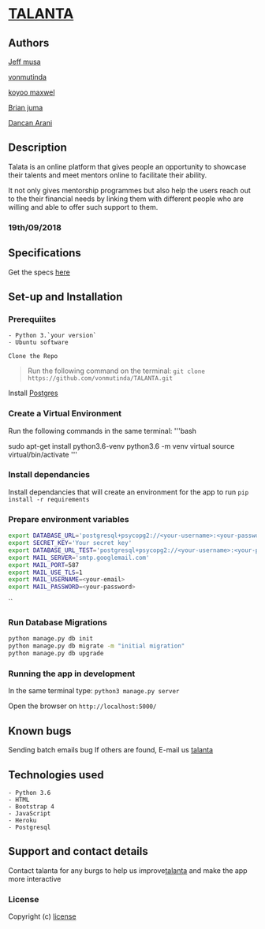 
# [TALANTA](https://github.com/koyoo-maxwel/TALANTA.git)

## Authors

[Jeff musa](https://github.com/jeffmusa/TALANTA)

[vonmutinda](https://github.com/vonmutinda/TALANTA)

[koyoo maxwel](https://github.com/koyoo-maxwel/TALANTA)

[Brian juma](https://github.com/alampulo/TALANTA)

[Dancan Arani](https://github.com/DuncanArani/TALANTA)

## Description

Talata is an online platform that gives people  an opportunity to showcase their
talents and meet mentors online to facilitate their ability.

It not only gives mentorship programmes but also help the users reach out to the their financial needs by linking them with different people who are willing and able to offer such support to them.

### 19th/09/2018

## Specifications

Get the specs [here](https://github.com/koyoo-maxwel/TALANTA/blob/master/specs.md)

## Set-up and Installation

### Prerequiites

    - Python 3.`your version`
    - Ubuntu software

`Clone the Repo`

> Run the following command on the terminal:
`git clone https://github.com/vonmutinda/TALANTA.git`

Install [Postgres](https://www.postgresql.org/download/)



### Create a Virtual Environment

Run the following commands in the same terminal:
'''bash

sudo apt-get install python3.6-venv
python3.6 -m venv virtual
source virtual/bin/activate
'''

### Install dependancies

Install dependancies that will create an environment for the app to run
`pip install -r requirements`

### Prepare environment variables

```bash
export DATABASE_URL='postgresql+psycopg2://<your-username>:<your-password>@localhost/talanta'
export SECRET_KEY='Your secret key'
export DATABASE_URL_TEST='postgresql+psycopg2://<your-username>:<your-password>@localhost/talanta_test'
export MAIL_SERVER='smtp.googlemail.com'
export MAIL_PORT=587
export MAIL_USE_TLS=1
export MAIL_USERNAME=<your-email>
export MAIL_PASSWORD=<your-password>
```

``

### Run Database Migrations

```bash
python manage.py db init
python manage.py db migrate -m "initial migration"
python manage.py db upgrade
```

### Running the app in development

In the same terminal type:
`python3 manage.py server`

Open the browser on `http://localhost:5000/`

## Known bugs

Sending batch emails bug
If others are found, E-mail us [talanta](showcasetalanta@gmail.com)

## Technologies used

    - Python 3.6
    - HTML
    - Bootstrap 4
    - JavaScript
    - Heroku
    - Postgresql

## Support and contact details

Contact talanta for any burgs to help us improve[talanta](showcasetalanta@gmail.com) and make the app more interactive

### License

Copyright (c) [license](license)
